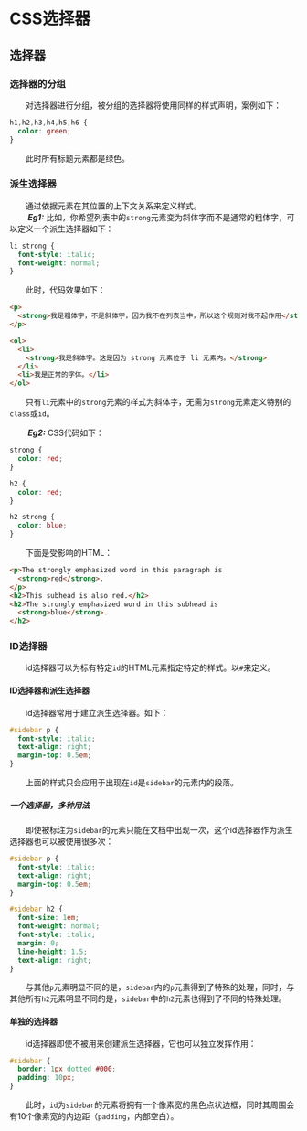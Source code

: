 # CSS选择器

## 选择器  

### 选择器的分组  

&ensp;&ensp;&ensp;&ensp;对选择器进行分组，被分组的选择器将使用同样的样式声明，案例如下：

``` CSS
h1,h2,h3,h4,h5,h6 {
  color: green;
}
```

&ensp;&ensp;&ensp;&ensp;此时所有标题元素都是绿色。  
  
### 派生选择器  

&ensp;&ensp;&ensp;&ensp;通过依据元素在其位置的上下文关系来定义样式。  
&ensp;&ensp;&ensp;&ensp; ***Eg1:*** 比如，你希望列表中的`strong`元素变为斜体字而不是通常的粗体字，可以定义一个派生选择器如下：

``` CSS
li strong {
  font-style: italic;
  font-weight: normal;
}
```

&ensp;&ensp;&ensp;&ensp;此时，代码效果如下：  

``` HTML
<p>
  <strong>我是粗体字，不是斜体字，因为我不在列表当中，所以这个规则对我不起作用</strong>
</p>

<ol>
  <li>
    <strong>我是斜体字。这是因为 strong 元素位于 li 元素内。</strong>
  </li>
  <li>我是正常的字体。</li>
</ol>
```

&ensp;&ensp;&ensp;&ensp;只有`li`元素中的`strong`元素的样式为斜体字，无需为`strong`元素定义特别的`class`或`id`。  

&ensp;&ensp;&ensp;&ensp; ***Eg2:*** CSS代码如下：  

```CSS
strong {
  color: red;
}

h2 {
  color: red;
}

h2 strong {
  color: blue;
}
```

&ensp;&ensp;&ensp;&ensp;下面是受影响的HTML：  

``` HTML
<p>The strongly emphasized word in this paragraph is
  <strong>red</strong>.
</p>
<h2>This subhead is also red.</h2>
<h2>The strongly emphasized word in this subhead is
  <strong>blue</strong>.
</h2>
```

### ID选择器  

&ensp;&ensp;&ensp;&ensp;id选择器可以为标有特定`id`的HTML元素指定特定的样式。以`#`来定义。  

#### ID选择器和派生选择器

&ensp;&ensp;&ensp;&ensp;id选择器常用于建立派生选择器。如下：

``` CSS
#sidebar p {
  font-style: italic;
  text-align: right;
  margin-top: 0.5em;
}
```

&ensp;&ensp;&ensp;&ensp;上面的样式只会应用于出现在`id`是`sidebar`的元素内的段落。  

##### 一个选择器，多种用法

&ensp;&ensp;&ensp;&ensp;即使被标注为`sidebar`的元素只能在文档中出现一次，这个id选择器作为派生选择器也可以被使用很多次：  

``` CSS
#sidebar p {
  font-style: italic;
  text-align: right;
  margin-top: 0.5em;
}

#sidebar h2 {
  font-size: 1em;
  font-weight: normal;
  font-style: italic;
  margin: 0;
  line-height: 1.5;
  text-align: right;
}
```

&ensp;&ensp;&ensp;&ensp;与其他`p`元素明显不同的是，`sidebar`内的`p`元素得到了特殊的处理，同时，与其他所有`h2`元素明显不同的是，`sidebar`中的`h2`元素也得到了不同的特殊处理。  

#### 单独的选择器

&ensp;&ensp;&ensp;&ensp;id选择器即使不被用来创建派生选择器，它也可以独立发挥作用：  

``` CSS
#sidebar {
  border: 1px dotted #000;
  padding: 10px;
}
```

&ensp;&ensp;&ensp;&ensp;此时，`id`为`sidebar`的元素将拥有一个像素宽的黑色点状边框，同时其周围会有10个像素宽的内边距（`padding`，内部空白）。